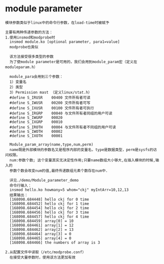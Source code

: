 # module parameter

    模块参数类似于linux中的命令行参数，在load-time时被赋予

    主要有两种传递参数的方法：
    1.使用insmod和modprobe时
      insmod module.ko [optional parameter, para1=value]
      modprobe也类似

      该方法接受很多类型的参数
      为了使module parameter是可用的，我们会用到module_param宏（定义在moduleparam.h）

      module_para会用到三个参数：
      1）变量名
      2）类型
      3）Permission mast （定义linux/stat.h）
      #define S_IRUSR    00400 文件所有者可读
      #define S_IWUSR    00200 文件所有者可写
      #define S_IXUSR    00100 文件所有者可执行
      #define S_IRGRP    00040 与文件所有者同组的用户可读
      #define S_IWGRP    00020
      #define S_IXGRP    00010
      #define S_IROTH    00004 与文件所有者不同组的用户可读
      #define S_IWOTH    00002
      #define S_IXOTH    00001

      Module_param_array(name,type,num,perm)
      name既是外部模块的参数名又是程序内部的变量名，type是数据类型，perm是sysfs的访问权限。
      num:参数个数; 这个变量其实无决定性作用;只要name数组大小够大,在插入模块的时候,输入的
      参数个数会改变num的值,最终传递数组元素个数存在num中.

      详见./demo/Module_parameter_demo
      命令行输入：
      insmod hello.ko howmany=5 whom="ckj" myIntArr=10,12,13
      结果输出：
      [168098.684448] hello ckj for 0 time
      [168098.684452] hello ckj for 1 time
      [168098.684454] hello ckj for 2 time
      [168098.684456] hello ckj for 3 time
      [168098.684457] hello ckj for 4 time
      [168098.684459] array[0] = 10
      [168098.684461] array[1] = 12
      [168098.684462] array[2] = 13
      [168098.684464] array[3] = 0
      [168098.684465] array[4] = 0
      [168098.684466] the numbers of array is 3

    2.从配置文件中读取（/etc/modprobe.conf）
      在接受大量参数时，使用该方法更加有效
